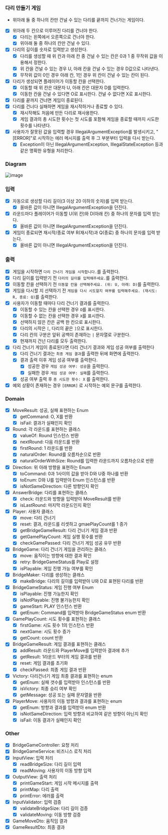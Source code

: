 ### 다리 만들기 게임

- 위아래 둘 중 하나의 칸만 건널 수 있는 다리를 끝까지 건너가는 게임이다.

- [x]  위아래 두 칸으로 이루어진 다리를 건너야 한다.
    - [x]  다리는 왼쪽에서 오른쪽으로 건너야 한다.
    - [x]  위아래 둘 중 하나의 칸만 건널 수 있다.
- [x]  다리의 길이를 숫자로 입력받고 생성한다.
    - [x]  다리를 생성할 때 위 칸과 아래 칸 중 건널 수 있는 칸은 0과 1 중 무작위 값을 이용해서 정한다.
    - [x]  위 칸을 건널 수 있는 경우 U, 아래 칸을 건널 수 있는 경우 D값으로 나타낸다.
    - [x]  무작위 값이 0인 경우 아래 칸, 1인 경우 위 칸이 건널 수 있는 칸이 된다.
- [x]  다리가 생성되면 플레이어가 이동할 칸을 선택한다.
    - [x]  이동할 때 위 칸은 대문자 U, 아래 칸은 대문자 D를 입력한다.
    - [x]  이동한 칸을 건널 수 있다면 O로 표시한다. 건널 수 없다면 X로 표시한다.
- [x]  다리를 끝까지 건너면 게임이 종료된다.
- [x]  다리를 건너다 실패하면 게임을 재시작하거나 종료할 수 있다.
    - [x]  재시작해도 처음에 만든 다리로 재사용한다.
    - [x]  게임 결과의 총 시도한 횟수는 첫 시도를 포함해 게임을 종료할 때까지 시도한 횟수를 나타낸다.
- [x]  사용자가 잘못된 값을 입력할 경우 IllegalArgumentException를 발생시키고, "[ERROR]"로 시작하는 에러 메시지를 출력 후 그 부분부터 입력을 다시 받는다.
    - [x]  Exception이 아닌 IllegalArgumentException, IllegalStateException 등과 같은 명확한 유형을 처리한다.

### Diagram

![image](https://user-images.githubusercontent.com/58586537/203298591-c79fa9d7-a670-48d7-8744-fed3aba0e9fd.png)

### 입력

- [x]  자동으로 생성할 다리 길이(3 이상 20 이하의 숫자)를 입력 받는다.
    - [x]  올바른 값이 아니면 IllegalArgumentException을 던진다.
- [x]  라운드마다 플레이어가 이동할 U(위 칸)와 D(아래 칸) 중 하나의 문자를 입력 받는다.
    - [x]  올바른 값이 아니면 IllegalArgumentException을 던진다.
- [x]  게임이 종료되면 재시작/종료 여부 R(재시작)과 Q(종료) 중 하나의 문자를 입력 받는다.
    - [x]  올바른 값이 아니면 IllegalArgumentException을 던진다.

### 출력

- [x]  게임을 시작하면 `다리 건너기 게임을 시작합니다.`를 출력한다.
- [x]  다리 길이를 입력받기 전 `다리의 길이를 입력해주세요.`를 출력한다.
- [x]  이동할 칸을 선택하기 전 `이동할 칸을 선택해주세요. (위: U, 아래: D)`를 출력한다.
- [x]  게임을 다시할 지 선택하기 전 `게임을 다시 시도할지 여부를 입력해주세요. (재시도: R, 종료: Q)`를 출력한다.
- [x]  사용자가 이동할 때마다 다리 건너기 결과를 출력한다.
    - [x]  이동할 수 있는 칸을 선택한 경우 `O`를 표시한다.
    - [x]  이동할 수 없는 칸을 선택한 경우 `X`를 표시한다.
    - [x]  선택하지 않은 칸은 공백 한 칸으로 표시한다.
    - [x]  다리의 시작은 `[`, 다리의 끝은 `]`으로 표시한다.
    - [x]  다리 칸의 구분은 앞뒤 공백이 존재하는 `|` 문자열로 구분한다.
    - [x]  현재까지 건넌 다리를 모두 출력한다.
- [x]  다리 건너기 게임이 종료된다면 다리 건너기 결과와 게임 성공 여부를 출력한다
    - [x]  다리 건너기 결과는 `최종 게임 결과`를 출력한 뒤에 화면에 출력한다.
    - [x]  결과 출력 이후 게임 성공 여부를 출력한다.
        - [x]  성공한 경우 `게임 성공 여부: 성공`을 출력한다.
        - [x]  실패한 경우 `게임 성공 여부: 실패`를 출력한다.
    - [x]  성공 여부 출력 후 `총 시도한 횟수: X` 를 출력한다.
- [x]  예외 상황이 존재하는 경우 `[ERROR]` 로 시작하는 예외 문구를 출력한다.

### Domain

- [x]  MoveResult: 성공, 실패 표현하는 Enum
    - [x]  getCommand: O, X를 반환
    - [x]  isFail: 결과가 실패인지 확인
- [x]  Round: 각 라운드를 표현하는 클래스
    - [x]  valueOf: Round 인스턴스 반환
    - [x]  nextRound: 다음 라운드를 반환
    - [x]  firstRound: 1 라운드를 반환
    - [x]  naturalOrder: Round를 오름차순으로 반환
    - [x]  naturalOrderWithSize: Round를 입력한 라운드까지 오름차순으로 반환
- [x]  Direction: 위 아래 방향을 표현하는 Enum
    - [x]  toCommand: 0과 1사이의 값을 받아 D와 U중 하나를 반환
    - [x]  toEnum: D와 U를 입력받아 Enum 인스턴스를 반환
    - [x]  isNotSameDirection: 다른 방향인지 확인
- [x]  AnswerBridge: 다리를 표현하는 클래스
    - [x]  check: 라운드와 방향을 입력받아 MoveResult를 반환
    - [x]  isLastRound: 마지막 라운드인지 확인
- [x]  Player: 사용자 클래스
    - [x]  move: 다리 건너기
    - [x]  reset: 결과, 라운드를 리셋하고 gmaePlayCount를 1 증가
    - [x]  getBridgeGameResult: 다리 건너기 게임 결과 반환
    - [x]  getGamePlayCount: 게임 실행 횟수를 반환
    - [x]  checkGamePassed: 다리 건너기 게임 성공 유무 반환
- [x]  BridgeGame: 다리 건너기 게임을 관리하는 클래스
    - [x]  move: 움직이는 방향에 대한 결과 확인
    - [x]  retry: BridgeGameStatus를 Play로 설정
    - [x]  isPlayable: 게임 진행 가능 여부를 확인
- [x]  BridgeMaker: 다리를 생성하는 클래스
    - [x]  makeBridge: 다리의 길이를 입력받아 U와 D로 표현된 다리를 반환
- [x]  BridgeGameStatus: 게임 진행 여부 Enum
    - [x]  isPlayable: 진행 가능한지 확인
    - [x]  isNotPlayable: 진행 불가능한지 확인
    - [x]  gameStart: PLAY 인스턴스 반환
    - [x]  getEnum: Command를 입력받아 BridgeGameStatus enum 반환
- [x]  GamePlayCount: 시도 횟수를 표현하는 클래스
    - [x]  firstGame: 시도 횟수 1의 인스턴스 반환
    - [x]  nextGame: 시도 횟수 증가
    - [x]  getCount: count 반환
- [x]  BridgeGameResult: 게임 결과를 표현하는 클래스
    - [x]  addResult: 라운드와 PlayerMove를 입력받아 결과에 추가
    - [x]  getResult: 1라운드 부터의 게임 결과를 반환
    - [x]  reset: 게임 결과를 초기화
    - [x]  checkPassed: 최종 게임 결과 반환
- [x]  Victory: 다리건너기 게임 최종 결과를 표현하는 enum
    - [x]  getEnum: 실패 갯수를 입력받아 인스턴스를 반환
    - [x]  isVictory: 최종 승리 여부 확인
    - [x]  getMessage: 성공 또는 실패 문자열을 반환
- [x]  PlayerMove: 사용자의 이동 방향과 결과를 표현하는 enum
    - [x]  getEnum: 방향과 결과를 입력받아 enum 반환
    - [x]  isNotSameDirection: 입력 방향과 비교하여 같은 방향이 아닌지 확인
    - [x]  isFail: 이동 결과가 실패인지 확인

### Other

- [x]  BridgeGameController: 요청 처리
- [x]  BridgeGameService: 비즈니스 로직 처리
- [x]  InputView: 입력 처리
    - [x]  readBridgeSize: 다리 길이 입력
    - [x]  readMoving: 사용자의 이동 방향 입력
- [x]  OutputView: 출력 처리
    - [x]  printGameStart: 게임 시작 메시지를 출력
    - [x]  printMap: 다리 출력
    - [x]  printError: 에러를 출력
- [x]  InputValidator: 입력 검증
    - [x]  validateBridgeSize: 다리 길이 검증
    - [x]  validateMoving: 이동 방향 검증
- [x]  GameMoveDto: 움직임 결과
- [x]  GameResultDto: 최종 결과
